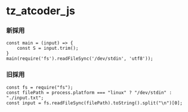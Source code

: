# tz_atcoder_js

### 新採用

    const main = (input) => {
        const S = input.trim();
    }
    main(require('fs').readFileSync('/dev/stdin', 'utf8'));



### 旧採用

    const fs = require("fs");  
    const filePath = process.platform === "linux" ? "/dev/stdin" : "./input.txt";  
    const input = fs.readFileSync(filePath).toString().split("\n")[0];  

